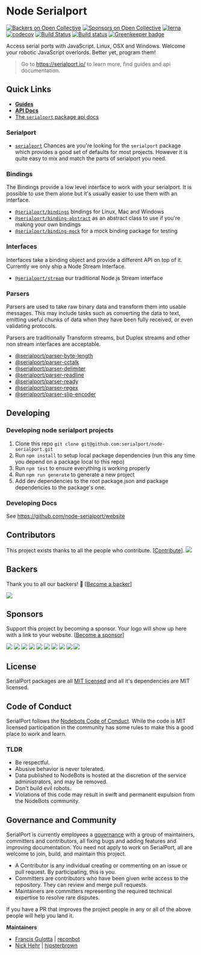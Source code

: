 # Node Serialport
[![Backers on Open Collective](https://opencollective.com/serialport-monorepo/backers/badge.svg)](#backers) [![Sponsors on Open Collective](https://opencollective.com/serialport-monorepo/sponsors/badge.svg)](#sponsors) [![lerna](https://img.shields.io/badge/maintained%20with-lerna-cc00ff.svg)](https://lernajs.io/)
[![codecov](https://codecov.io/gh/serialport/node-serialport/branch/master/graph/badge.svg)](https://codecov.io/gh/serialport/node-serialport)
[![Build Status](https://travis-ci.org/serialport/node-serialport.svg?branch=master)](https://travis-ci.org/serialport/node-serialport)
[![Build status](https://ci.appveyor.com/api/projects/status/ijg4rnd9vi16tbgr/branch/master?svg=true)](https://ci.appveyor.com/project/serialport/node-serialport/branch/master)
[![Greenkeeper badge](https://badges.greenkeeper.io/serialport/node-serialport.svg)](https://greenkeeper.io/)

Access serial ports with JavaScript. Linux, OSX and Windows. Welcome your robotic JavaScript overlords. Better yet, program them!

> Go to https://serialport.io/ to learn more, find guides and api documentation.

## Quick Links
- [**Guides**](https://serialport.io/docs/guide-about)
- [**API Docs**](https://serialport.io/docs/api-serialport)
- [The `serialport` package api docs](https://serialport.io/docs/api-serialport)


### Serialport
- [`serialport`](https://serialport.io/docs/api-serialport) Chances are you're looking for the `serialport` package which provides a good set of defaults for most projects. However it is quite easy to mix and match the parts of serialport you need.

### Bindings
The Bindings provide a low level interface to work with your serialport. It is possible to use them alone but it's usually easier to use them with an interface.
- [`@serialport/bindings`](https://serialport.io/docs/api-bindings) bindings for Linux, Mac and Windows
- [`@serialport/binding-abstract`](https://serialport.io/docs/api-bindings-abstract) as an abstract class to use if you're making your own bindings
- [`@serialport/binding-mock`](https://serialport.io/docs/api-binding-mock) for a mock binding package for testing

### Interfaces
Interfaces take a binding object and provide a different API on top of it. Currently we only ship a Node Stream Interface.

- [`@serialport/stream`](https://serialport.io/docs/api-stream) our traditional Node.js Stream interface

### Parsers

Parsers are used to take raw binary data and transform them into usable messages. This may include tasks such as converting the data to text, emitting useful chunks of data when they have been fully received, or even validating protocols.

Parsers are traditionally Transform streams, but Duplex streams and other non stream interfaces are acceptable.

- [@serialport/parser-byte-length](https://serialport.io/docs/api-parser-byte-length)
- [@serialport/parser-cctalk](https://serialport.io/docs/api-parser-cctalk)
- [@serialport/parser-delimiter](https://serialport.io/docs/api-parser-delimiter)
- [@serialport/parser-readline](https://serialport.io/docs/api-parser-readline)
- [@serialport/parser-ready](https://serialport.io/docs/api-parser-ready)
- [@serialport/parser-regex](https://serialport.io/docs/api-parser-regex)
- [@serialport/parser-slip-encoder](https://serialport.io/docs/api-parser-slip-encoder)

## Developing

### Developing node serialport projects
1. Clone this repo `git clone git@github.com:serialport/node-serialport.git`
1. Run `npm install` to setup local package dependencies (run this any time you depend on a package local to this repo)
1. Run `npm test` to ensure everything is working properly
1. Run `npm run generate` to generate a new project
1. Add dev dependencies to the root package.json and package dependencies to the package's one.

### Developing Docs

See https://github.com/node-serialport/website

## Contributors

This project exists thanks to all the people who contribute. [[Contribute](CONTRIBUTING.md)].
<a href="https://github.com/undefined/undefinedgraphs/contributors"><img src="https://opencollective.com/serialport-monorepo/contributors.svg?width=890&button=false" /></a>

## Backers

Thank you to all our backers! 🙏 [[Become a backer](https://opencollective.com/serialport-monorepo#backer)]

<a href="https://opencollective.com/serialport-monorepo#backers" target="_blank"><img src="https://opencollective.com/serialport-monorepo/backers.svg?width=890"></a>

## Sponsors

Support this project by becoming a sponsor. Your logo will show up here with a link to your website. [[Become a sponsor](https://opencollective.com/serialport-monorepo#sponsor)]

<a href="https://opencollective.com/serialport-monorepo/sponsor/0/website" target="_blank"><img src="https://opencollective.com/serialport-monorepo/sponsor/0/avatar.svg"></a>
<a href="https://opencollective.com/serialport-monorepo/sponsor/1/website" target="_blank"><img src="https://opencollective.com/serialport-monorepo/sponsor/1/avatar.svg"></a>
<a href="https://opencollective.com/serialport-monorepo/sponsor/2/website" target="_blank"><img src="https://opencollective.com/serialport-monorepo/sponsor/2/avatar.svg"></a>
<a href="https://opencollective.com/serialport-monorepo/sponsor/3/website" target="_blank"><img src="https://opencollective.com/serialport-monorepo/sponsor/3/avatar.svg"></a>
<a href="https://opencollective.com/serialport-monorepo/sponsor/4/website" target="_blank"><img src="https://opencollective.com/serialport-monorepo/sponsor/4/avatar.svg"></a>
<a href="https://opencollective.com/serialport-monorepo/sponsor/5/website" target="_blank"><img src="https://opencollective.com/serialport-monorepo/sponsor/5/avatar.svg"></a>
<a href="https://opencollective.com/serialport-monorepo/sponsor/6/website" target="_blank"><img src="https://opencollective.com/serialport-monorepo/sponsor/6/avatar.svg"></a>
<a href="https://opencollective.com/serialport-monorepo/sponsor/7/website" target="_blank"><img src="https://opencollective.com/serialport-monorepo/sponsor/7/avatar.svg"></a>
<a href="https://opencollective.com/serialport-monorepo/sponsor/8/website" target="_blank"><img src="https://opencollective.com/serialport-monorepo/sponsor/8/avatar.svg"></a>
<a href="https://opencollective.com/serialport-monorepo/sponsor/9/website" target="_blank"><img src="https://opencollective.com/serialport-monorepo/sponsor/9/avatar.svg"></a>

## License
SerialPort packages are all [MIT licensed](LICENSE) and all it's dependencies are MIT licensed.

## Code of Conduct
SerialPort follows the [Nodebots Code of Conduct](http://nodebots.io/conduct.html). While the code is MIT licensed participation in the community has some rules to make this a good place to work and learn.

### TLDR
- Be respectful.
- Abusive behavior is never tolerated.
- Data published to NodeBots is hosted at the discretion of the service administrators, and may be removed.
- Don't build evil robots.
- Violations of this code may result in swift and permanent expulsion from the NodeBots community.

## Governance and Community

SerialPort is currently employees a [governance](https://medium.com/the-node-js-collection/healthy-open-source-967fa8be7951) with a group of maintainers, committers and contributors, all fixing bugs and adding features and improving documentation. You need not apply to work on SerialPort, all are welcome to join, build, and maintain this project.

- A Contributor is any individual creating or commenting on an issue or pull request. By participating, this is you.
- Committers are contributors who have been given write access to the repository. They can review and merge pull requests.
- Maintainers are committers representing the required technical expertise to resolve rare disputes.

If you have a PR that improves the project people in any or all of the above people will help you land it.

**Maintainers**

- [Francis Gulotta](https://twitter.com/reconbot) | [reconbot](https://github.com/reconbot)
- [Nick Hehr](https://twitter.com/hipsterbrown) | [hipsterbrown](https://github.com/hipsterbrown)
